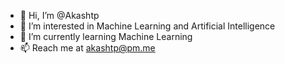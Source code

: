 - 👋 Hi, I’m @Akashtp
- 👀 I’m interested in Machine Learning and Artificial Intelligence
- 🌱 I’m currently learning Machine Learning
- 📫 Reach me at akashtp@pm.me

<!---
Akashtp/Akashtp is a ✨ special ✨ repository because its `README.md` (this file) appears on your GitHub profile.
You can click the Preview link to take a look at your changes.
--->
